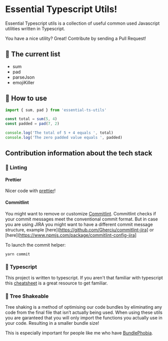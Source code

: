 # Essential Typescript Utils!

Essential Typescript utils is a collection of useful common used Javascript utilities written in Typescript.

You have a nice utility?
Great! Contribute by sending a Pull Request!

## 📄 The current list
- sum
- pad
- parseJson
- emojiKiller


## 🎉 How to use

```typescript
import { sum, pad } from 'essential-ts-utils'

const total = sum(5, 4)
const padded = pad(7, 2)

console.log('The total of 5 + 4 equals ', total)
console.log('The zero padded value equals ', padded)

```

## Contribution information about the tech stack

### 🚩 Linting

#### Prettier
Nicer code with [prettier](https://prettier.io/)!


#### Commitlint
You might want to remove or customize [Commitlint](https://github.com/conventional-changelog/commitlint).
Commitlint checks if your commit messages meet the conventional commit format. But in case you are using JIRA you might want to have a different commit message structure, example [here](https://github.com/Gherciu/commitlint-jira] or [here](https://www.npmjs.com/package/commitlint-config-jira]

To launch the commit helper:
```
yarn commit
```


### 🚀 Typescript
This project is written to typescript. If you aren't that familiar with typescript this [cheatsheet](https://github.com/typescript-cheatsheets/react-typescript-cheatsheet) is a great resource to get familiar.


### 🌲 Tree Shakeable
Tree shaking is a method of optimising our code bundles by eliminating any code from the final file that isn’t actually being used.
When using these utils you are garanteed that you will only import the functions you actually use in your code. Resulting in a smaller bundle size!

This is especially important for people like me who have [BundlePhobia](https://bundlephobia.com/result?p=essential-ts-utils).